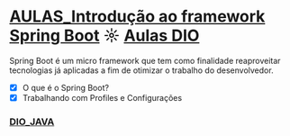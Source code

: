 # [AULAS_Introdução ao framework Spring Boot](https://github.com/kakanew/DIO_JAVA/tree/master/AULAS_Introducao_SpringBoot) ☼ [Aulas DIO](https://web.digitalinnovation.one/course/spring-boot/learning/3aac94e7-e502-41ca-845d-9b77c9eaecfe/)

Spring Boot é um micro framework que tem como finalidade reaproveitar tecnologias já aplicadas a fim de otimizar o trabalho do desenvolvedor.

- [x] O que é o Spring Boot?
- [x] Trabalhando com Profiles e Configurações

### [DIO_JAVA](https://github.com/kakanew/DIO_JAVA)

